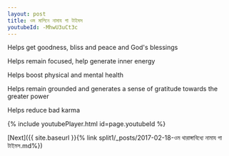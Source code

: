 ```yaml
---
layout: post
title: ওম মালিনে নামায গা টাইমস
youtubeId: -MhwU3uCt3c
---
```

 
 
Helps get goodness, bliss and peace and God's blessings
 
Helps remain focused, help generate inner energy 
 
Helps boost physical and mental health 
 
Helps remain grounded and generates a sense of gratitude towards the greater power 
 
Helps reduce bad karma
 
 
 
 


{% include youtubePlayer.html id=page.youtubeId %}
 
[Next]({{ site.baseurl }}{% link  split1/_posts/2017-02-18-ওম থারাঙ্গাবিধ্যে নামায গা টাইমস.md%})
 
